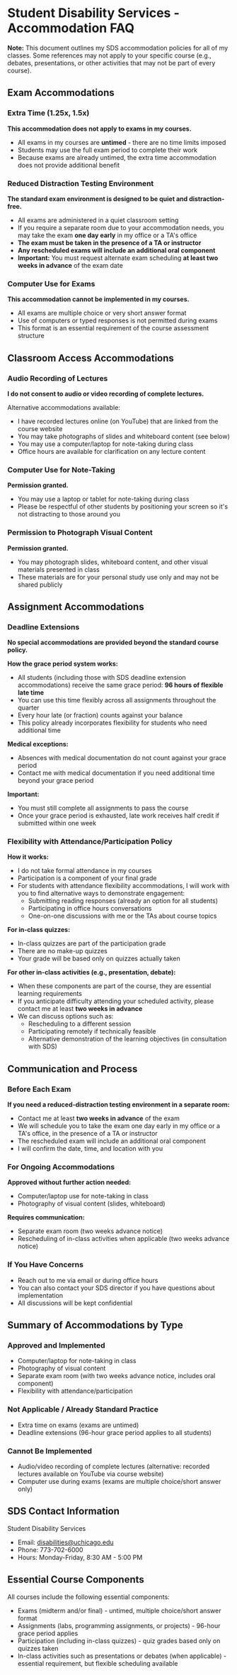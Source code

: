 # Student Disability Services - Accommodation FAQ

**Note:** This document outlines my SDS accommodation policies for all of my classes. Some references may not apply to your specific course (e.g., debates, presentations, or other activities that may not be part of every course).

## Exam Accommodations

### Extra Time (1.25x, 1.5x)

**This accommodation does not apply to exams in my courses.**

- All exams in my courses are **untimed** - there are no time limits imposed
- Students may use the full exam period to complete their work
- Because exams are already untimed, the extra time accommodation does not provide additional benefit

### Reduced Distraction Testing Environment

**The standard exam environment is designed to be quiet and distraction-free.**

- All exams are administered in a quiet classroom setting
- If you require a separate room due to your accommodation needs, you may take the exam **one day early** in my office or a TA's office
- **The exam must be taken in the presence of a TA or instructor**
- **Any rescheduled exams will include an additional oral component**
- **Important:** You must request alternate exam scheduling **at least two weeks in advance** of the exam date

### Computer Use for Exams

**This accommodation cannot be implemented in my courses.**

- All exams are multiple choice or very short answer format
- Use of computers or typed responses is not permitted during exams
- This format is an essential requirement of the course assessment structure

## Classroom Access Accommodations

### Audio Recording of Lectures

**I do not consent to audio or video recording of complete lectures.**

Alternative accommodations available:
- I have recorded lectures online (on YouTube) that are linked from the course website
- You may take photographs of slides and whiteboard content (see below)
- You may use a computer/laptop for note-taking during class
- Office hours are available for clarification on any lecture content

### Computer Use for Note-Taking

**Permission granted.**
- You may use a laptop or tablet for note-taking during class
- Please be respectful of other students by positioning your screen so it's not distracting to those around you

### Permission to Photograph Visual Content

**Permission granted.**
- You may photograph slides, whiteboard content, and other visual materials presented in class
- These materials are for your personal study use only and may not be shared publicly

## Assignment Accommodations

### Deadline Extensions

**No special accommodations are provided beyond the standard course policy.**

**How the grace period system works:**
- All students (including those with SDS deadline extension accommodations) receive the same grace period: **96 hours of flexible late time**
- You can use this time flexibly across all assignments throughout the quarter
- Every hour late (or fraction) counts against your balance
- This policy already incorporates flexibility for students who need additional time

**Medical exceptions:**
- Absences with medical documentation do not count against your grace period
- Contact me with medical documentation if you need additional time beyond your grace period

**Important:**
- You must still complete all assignments to pass the course
- Once your grace period is exhausted, late work receives half credit if submitted within one week

### Flexibility with Attendance/Participation Policy

**How it works:**
- I do not take formal attendance in my courses
- Participation is a component of your final grade
- For students with attendance flexibility accommodations, I will work with you to find alternative ways to demonstrate engagement:
  - Submitting reading responses (already an option for all students)
  - Participating in office hours conversations
  - One-on-one discussions with me or the TAs about course topics

**For in-class quizzes:**
- In-class quizzes are part of the participation grade
- There are no make-up quizzes
- Your grade will be based only on quizzes actually taken

**For other in-class activities (e.g., presentation, debate):**
- When these components are part of the course, they are essential learning requirements
- If you anticipate difficulty attending your scheduled activity, please contact me at least **two weeks in advance**
- We can discuss options such as:
  - Rescheduling to a different session
  - Participating remotely if technically feasible
  - Alternative demonstration of the learning objectives (in consultation with SDS)

## Communication and Process

### Before Each Exam

**If you need a reduced-distraction testing environment in a separate room:**
- Contact me at least **two weeks in advance** of the exam
- We will schedule you to take the exam one day early in my office or a TA's office, in the presence of a TA or instructor
- The rescheduled exam will include an additional oral component
- I will confirm the date, time, and location with you

### For Ongoing Accommodations

**Approved without further action needed:**
- Computer/laptop use for note-taking in class
- Photography of visual content (slides, whiteboard)

**Requires communication:**
- Separate exam room (two weeks advance notice)
- Rescheduling of in-class activities when applicable (two weeks advance notice)

### If You Have Concerns

- Reach out to me via email or during office hours
- You can also contact your SDS director if you have questions about implementation
- All discussions will be kept confidential

## Summary of Accommodations by Type

### Approved and Implemented
- Computer/laptop for note-taking in class
- Photography of visual content
- Separate exam room (with two weeks advance notice, includes oral component)
- Flexibility with attendance/participation

### Not Applicable / Already Standard Practice
- Extra time on exams (exams are untimed)
- Deadline extensions (96-hour grace period applies to all students)

### Cannot Be Implemented
- Audio/video recording of complete lectures (alternative: recorded lectures available on YouTube via course website)
- Computer use during exams (exams are multiple choice/short answer only)

## SDS Contact Information

Student Disability Services
- Email: disabilities@uchicago.edu
- Phone: 773-702-6000
- Hours: Monday-Friday, 8:30 AM - 5:00 PM

## Essential Course Components

All courses include the following essential components:
- Exams (midterm and/or final) - untimed, multiple choice/short answer format
- Assignments (labs, programming assignments, or projects) - 96-hour grace period applies
- Participation (including in-class quizzes) - quiz grades based only on quizzes taken
- In-class activities such as presentations or debates (when applicable) - essential requirement, but flexible scheduling available

